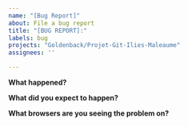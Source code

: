 ```yaml
---
name: "[Bug Report]"
about: File a bug report
title: "[BUG REPORT]:"
labels: bug
projects: "Goldenback/Projet-Git-Ilies-Maleaume"
assignees: ''

---
```


**What happened?**


**What did you expect to happen?**


**What browsers are you seeing the problem on?**

